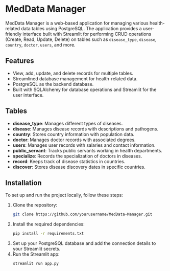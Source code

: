 # MedData Manager

MedData Manager is a web-based application for managing various health-related data tables using PostgreSQL. The application provides a user-friendly interface built with Streamlit for performing CRUD operations (Create, Read, Update, Delete) on tables such as `disease_type`, `disease`, `country`, `doctor`, `users`, and more.

## Features

- View, add, update, and delete records for multiple tables.
- Streamlined database management for health-related data.
- PostgreSQL as the backend database.
- Built with SQLAlchemy for database operations and Streamlit for the user interface.

## Tables

- **disease_type**: Manages different types of diseases.
- **disease**: Manages disease records with descriptions and pathogens.
- **country**: Stores country information with population data.
- **doctor**: Manages doctor records with associated degrees.
- **users**: Manages user records with salaries and contact information.
- **public_servant**: Tracks public servants working in health departments.
- **specialize**: Records the specialization of doctors in diseases.
- **record**: Keeps track of disease statistics in countries.
- **discover**: Stores disease discovery dates in specific countries.

## Installation

To set up and run the project locally, follow these steps:

1. Clone the repository:
   ```bash
   git clone https://github.com/yourusername/MedData-Manager.git
2. Install the required dependencies:
   ```bash
   pip install -r requirements.txt
3. Set up your PostgreSQL database and add the connection details to your Streamlit secrets.
4. Run the Streamlit app:
   ```bash
   streamlit run app.py
